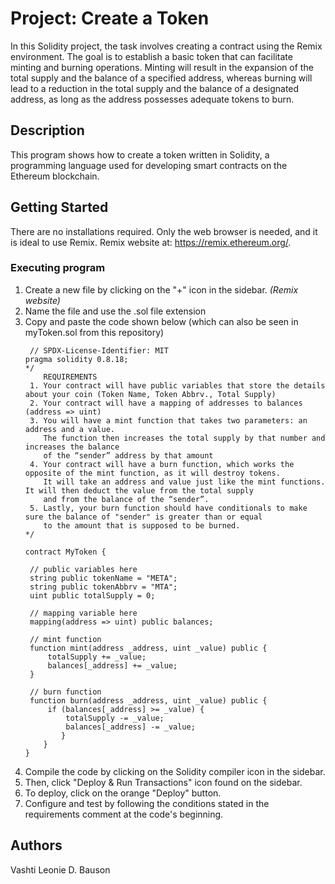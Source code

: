 # Project: Create a Token

In this Solidity project, the task involves creating a contract using the Remix environment. The goal is to establish a basic token that can facilitate minting and burning operations. Minting will result in the expansion of the total supply and the balance of a specified address, whereas burning will lead to a reduction in the total supply and the balance of a designated address, as long as the address possesses adequate tokens to burn.

## Description

This program shows how to create a token written in Solidity, a programming language used for developing smart contracts on the Ethereum blockchain. 

## Getting Started
There are no installations required. Only the web browser is needed, and it is ideal to use Remix. Remix website at: https://remix.ethereum.org/.

### Executing program
1. Create a new file by clicking on the "+" icon in the sidebar. _(Remix website)_
2. Name the file and use the .sol file extension
3. Copy and paste the code shown below (which can also be seen in myToken.sol from this repository)
   ```
    // SPDX-License-Identifier: MIT
   pragma solidity 0.8.18;
   */
       REQUIREMENTS
    1. Your contract will have public variables that store the details about your coin (Token Name, Token Abbrv., Total Supply)
    2. Your contract will have a mapping of addresses to balances (address => uint)
    3. You will have a mint function that takes two parameters: an address and a value. 
       The function then increases the total supply by that number and increases the balance 
       of the “sender” address by that amount
    4. Your contract will have a burn function, which works the opposite of the mint function, as it will destroy tokens. 
       It will take an address and value just like the mint functions. It will then deduct the value from the total supply 
       and from the balance of the “sender”.
    5. Lastly, your burn function should have conditionals to make sure the balance of "sender" is greater than or equal 
       to the amount that is supposed to be burned.
   */

   contract MyToken {

    // public variables here
    string public tokenName = "META";
    string public tokenAbbrv = "MTA";
    uint public totalSupply = 0;

    // mapping variable here
    mapping(address => uint) public balances;

    // mint function
    function mint(address _address, uint _value) public {
        totalSupply += _value;
        balances[_address] += _value;
    }

    // burn function
    function burn(address _address, uint _value) public {
        if (balances[_address] >= _value) {
            totalSupply -= _value;
            balances[_address] -= _value;
           }   
       }
   } 

  6. Compile the code by clicking on the Solidity compiler icon in the sidebar.
  7. Then, click "Deploy & Run Transactions" icon found on the sidebar.
  8. To deploy, click on the orange "Deploy" button.
  9. Configure and test by following the conditions stated in the requirements comment at the code's beginning.

## Authors
Vashti Leonie D. Bauson
